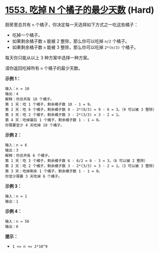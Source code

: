 # [1553. 吃掉 N 个橘子的最少天数][link] (Hard)

[link]: https://leetcode.cn/problems/minimum-number-of-days-to-eat-n-oranges/

厨房里总共有 `n` 个橘子，你决定每一天选择如下方式之一吃这些橘子：

- 吃掉一个橘子。
- 如果剩余橘子数 `n` 能被 2 整除，那么你可以吃掉 `n/2` 个橘子。
- 如果剩余橘子数 `n` 能被 3 整除，那么你可以吃掉 `2*(n/3)` 个橘子。

每天你只能从以上 3 种方案中选择一种方案。

请你返回吃掉所有 `n` 个橘子的最少天数。

**示例 1：**

```
输入：n = 10
输出：4
解释：你总共有 10 个橘子。
第 1 天：吃 1 个橘子，剩余橘子数 10 - 1 = 9。
第 2 天：吃 6 个橘子，剩余橘子数 9 - 2*(9/3) = 9 - 6 = 3。（9 可以被 3 整除）
第 3 天：吃 2 个橘子，剩余橘子数 3 - 2*(3/3) = 3 - 2 = 1。
第 4 天：吃掉最后 1 个橘子，剩余橘子数 1 - 1 = 0。
你需要至少 4 天吃掉 10 个橘子。
```

**示例 2：**

```
输入：n = 6
输出：3
解释：你总共有 6 个橘子。
第 1 天：吃 3 个橘子，剩余橘子数 6 - 6/2 = 6 - 3 = 3。（6 可以被 2 整除）
第 2 天：吃 2 个橘子，剩余橘子数 3 - 2*(3/3) = 3 - 2 = 1。（3 可以被 3 整除）
第 3 天：吃掉剩余 1 个橘子，剩余橘子数 1 - 1 = 0。
你至少需要 3 天吃掉 6 个橘子。
```

**示例 3：**

```
输入：n = 1
输出：1
```

**示例 4：**

```
输入：n = 56
输出：6
```

**提示：**

- `1 <= n <= 2*10^9`
